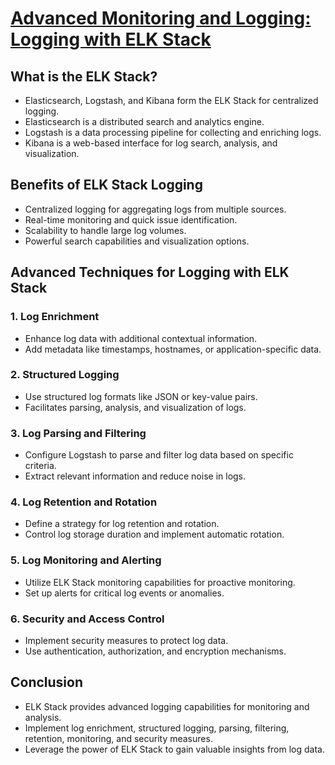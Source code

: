 # [Advanced Monitoring and Logging: Logging with ELK Stack](https://usman-devops.hashnode.dev/advanced-monitoring-and-logging-logging-with-elk-stack)

## What is the ELK Stack?

- Elasticsearch, Logstash, and Kibana form the ELK Stack for centralized logging.
- Elasticsearch is a distributed search and analytics engine.
- Logstash is a data processing pipeline for collecting and enriching logs.
- Kibana is a web-based interface for log search, analysis, and visualization.

## Benefits of ELK Stack Logging

- Centralized logging for aggregating logs from multiple sources.
- Real-time monitoring and quick issue identification.
- Scalability to handle large log volumes.
- Powerful search capabilities and visualization options.

## Advanced Techniques for Logging with ELK Stack

### 1. Log Enrichment

- Enhance log data with additional contextual information.
- Add metadata like timestamps, hostnames, or application-specific data.

### 2. Structured Logging

- Use structured log formats like JSON or key-value pairs.
- Facilitates parsing, analysis, and visualization of logs.

### 3. Log Parsing and Filtering

- Configure Logstash to parse and filter log data based on specific criteria.
- Extract relevant information and reduce noise in logs.

### 4. Log Retention and Rotation

- Define a strategy for log retention and rotation.
- Control log storage duration and implement automatic rotation.

### 5. Log Monitoring and Alerting

- Utilize ELK Stack monitoring capabilities for proactive monitoring.
- Set up alerts for critical log events or anomalies.

### 6. Security and Access Control

- Implement security measures to protect log data.
- Use authentication, authorization, and encryption mechanisms.

## Conclusion

- ELK Stack provides advanced logging capabilities for monitoring and analysis.
- Implement log enrichment, structured logging, parsing, filtering, retention, monitoring, and security measures.
- Leverage the power of ELK Stack to gain valuable insights from log data.